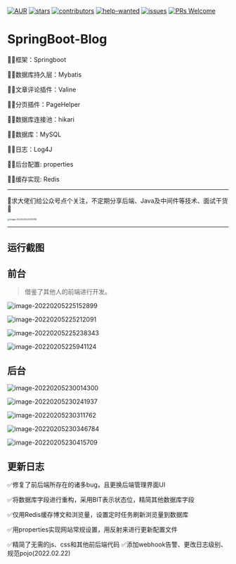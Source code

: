 [![AUR](https://img.shields.io/badge/license-Apache%20License%202.0-blue.svg)](https://github.com/laowenruo/Spring-Blog/master/LICENSE)
[![stars](https://badgen.net/github/stars//laowenruo/Spring-Blog)](https://github.com//laowenruo/Spring-Blog/stargazers)
[![contributors](https://badgen.net/github/contributors/laowenruo/Spring-Blog)](https://github.com/laowenruo/Spring-Blog/graphs/contributors)
[![help-wanted](https://badgen.net/github/label-issues/laowenruo/Spring-Blog/help%20wanted/open)](https://github.com/laowenruo/Spring-Blog/labels/help%20wanted)
[![issues](https://badgen.net/github/open-issues/laowenruo/Spring-Blog)](https://github.com/laowenruo/Spring-Blog/issues)
[![PRs Welcome](https://badgen.net/badge/PRs/welcome/green)](http://makeapullrequest.com)

# SpringBoot-Blog

🤷‍♂️框架：Springboot

🤷‍♂️数据库持久层：Mybatis

🤷‍♂️文章评论插件：Valine

🤷‍♂️分页插件：PageHelper

🤷‍♂️数据库连接池：hikari

🤷‍♂️数据库：MySQL

🤷‍♂️日志：Log4J

🤷‍♂️后台配置: properties

🤷‍♂️缓存实现: Redis

------

🙈求大佬们给公众号点个关注，不定期分享后端、Java及中间件等技术、面试干货🙈

<img src="https://isbut-blog.oss-cn-shenzhen.aliyuncs.com/markdown-img/image-20220205231316796.png" alt="image-20220205231316796" style="zoom: 33%;" />

------

运行截图
------

## 前台
>借鉴了其他人的前端进行开发。

![image-20220205225152899](https://isbut-blog.oss-cn-shenzhen.aliyuncs.com/markdown-img/image-20220205225152899.png)

![image-20220205225212091](https://isbut-blog.oss-cn-shenzhen.aliyuncs.com/markdown-img/image-20220205225212091.png)

![image-20220205225238343](https://isbut-blog.oss-cn-shenzhen.aliyuncs.com/markdown-img/image-20220205225238343.png)

![image-20220205225941124](https://isbut-blog.oss-cn-shenzhen.aliyuncs.com/markdown-img/image-20220205225941124.png)

## 后台

![image-20220205230014300](https://isbut-blog.oss-cn-shenzhen.aliyuncs.com/markdown-img/image-20220205230014300.png)

![image-20220205230241937](https://isbut-blog.oss-cn-shenzhen.aliyuncs.com/markdown-img/image-20220205230241937.png)

![image-20220205230311762](https://isbut-blog.oss-cn-shenzhen.aliyuncs.com/markdown-img/image-20220205230311762.png)

![image-20220205230346784](https://isbut-blog.oss-cn-shenzhen.aliyuncs.com/markdown-img/image-20220205230346784.png)

![image-20220205230415709](https://isbut-blog.oss-cn-shenzhen.aliyuncs.com/markdown-img/image-20220205230415709.png)

## 更新日志

✅修复了前后端所存在的诸多bug，且更换后端管理界面UI

✅将数据库字段进行重构，采用BIT表示状态位，精简其他数据库字段

✅仅用Redis缓存博文和浏览量，设置定时任务刷新浏览量到数据库

✅用properties实现网站常规设置，用反射来进行更新配置文件

✅精简了无需的js、css和其他前后端代码
✅添加webhook告警、更改日志级别、规范pojo(2022.02.22)